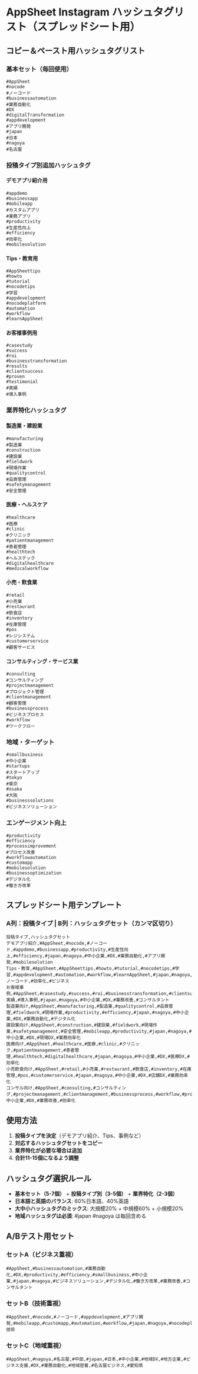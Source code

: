 # AppSheet Instagram ハッシュタグリスト（スプレッドシート用）

## コピー＆ペースト用ハッシュタグリスト

### 基本セット（毎回使用）
```
#AppSheet
#nocode
#ノーコード
#businessautomation
#業務自動化
#DX
#digitalTransformation
#appdevelopment
#アプリ開発
#japan
#日本
#nagoya
#名古屋
```

### 投稿タイプ別追加ハッシュタグ

#### デモアプリ紹介用
```
#appdemo
#businessapp
#mobileapp
#カスタムアプリ
#業務アプリ
#productivity
#生産性向上
#efficiency
#効率化
#mobilesolution
```

#### Tips・教育用
```
#AppSheettips
#howto
#tutorial
#nocodetips
#学習
#appdevelopment
#nocodeplatform
#automation
#workflow
#learnAppSheet
```

#### お客様事例用
```
#casestudy
#success
#roi
#businesstransformation
#results
#clientsuccess
#proven
#testimonial
#実績
#導入事例
```

### 業界特化ハッシュタグ

#### 製造業・建設業
```
#manufacturing
#製造業
#construction
#建設業
#fieldwork
#現場作業
#qualitycontrol
#品質管理
#safetymanagement
#安全管理
```

#### 医療・ヘルスケア
```
#healthcare
#医療
#clinic
#クリニック
#patientmanagement
#患者管理
#healthtech
#ヘルステック
#digitalhealthcare
#medicalworkflow
```

#### 小売・飲食業
```
#retail
#小売業
#restaurant
#飲食店
#inventory
#在庫管理
#pos
#レジシステム
#customerservice
#顧客サービス
```

#### コンサルティング・サービス業
```
#consulting
#コンサルティング
#projectmanagement
#プロジェクト管理
#clientmanagement
#顧客管理
#businessprocess
#ビジネスプロセス
#workflow
#ワークフロー
```

### 地域・ターゲット
```
#smallbusiness
#中小企業
#startups
#スタートアップ
#tokyo
#東京
#osaka
#大阪
#businesssolutions
#ビジネスソリューション
```

### エンゲージメント向上
```
#productivity
#efficiency
#processimprovement
#プロセス改善
#workflowautomation
#customapp
#mobilesolution
#businessoptimization
#デジタル化
#働き方改革
```

## スプレッドシート用テンプレート

### A列：投稿タイプ | B列：ハッシュタグセット（カンマ区切り）

```
投稿タイプ,ハッシュタグセット
デモアプリ紹介,#AppSheet,#nocode,#ノーコード,#appdemo,#businessapp,#productivity,#生産性向上,#efficiency,#japan,#nagoya,#中小企業,#DX,#業務自動化,#アプリ開発,#mobilesolution
Tips・教育,#AppSheet,#AppSheettips,#howto,#tutorial,#nocodetips,#学習,#appdevelopment,#automation,#workflow,#learnAppSheet,#japan,#nagoya,#ノーコード,#効率化,#ビジネス
お客様事例,#AppSheet,#casestudy,#success,#roi,#businesstransformation,#clientsuccess,#proven,#実績,#導入事例,#japan,#nagoya,#中小企業,#DX,#業務改善,#コンサルタント
製造業向け,#AppSheet,#manufacturing,#製造業,#qualitycontrol,#品質管理,#fieldwork,#現場作業,#productivity,#efficiency,#japan,#nagoya,#中小企業,#DX,#業務自動化,#デジタル化
建設業向け,#AppSheet,#construction,#建設業,#fieldwork,#現場作業,#safetymanagement,#安全管理,#mobileapp,#productivity,#japan,#nagoya,#中小企業,#DX,#現場DX,#業務効率化
医療向け,#AppSheet,#healthcare,#医療,#clinic,#クリニック,#patientmanagement,#患者管理,#healthtech,#digitalhealthcare,#japan,#nagoya,#中小企業,#DX,#医療DX,#効率化
小売飲食向け,#AppSheet,#retail,#小売業,#restaurant,#飲食店,#inventory,#在庫管理,#pos,#customerservice,#japan,#nagoya,#中小企業,#DX,#店舗DX,#業務効率化
コンサル向け,#AppSheet,#consulting,#コンサルティング,#projectmanagement,#clientmanagement,#businessprocess,#workflow,#productivity,#japan,#nagoya,#中小企業,#DX,#業務改善,#効率化
```

## 使用方法

1. **投稿タイプを決定**（デモアプリ紹介、Tips、事例など）
2. **対応するハッシュタグセットをコピー**
3. **業界特化が必要な場合は追加**
4. **合計11-15個になるよう調整**

## ハッシュタグ選択ルール

- **基本セット（5-7個）** + **投稿タイプ別（3-5個）** + **業界特化（2-3個）**
- **日本語と英語のバランス**: 60%日本語、40%英語
- **大中小ハッシュタグのミックス**: 大規模20% + 中規模60% + 小規模20%
- **地域ハッシュタグは必須**: #japan #nagoya は毎回含める

## A/Bテスト用セット

### セットA（ビジネス重視）
```
#AppSheet,#businessautomation,#業務自動化,#DX,#productivity,#efficiency,#smallbusiness,#中小企業,#japan,#nagoya,#ビジネスソリューション,#デジタル化,#働き方改革,#業務改善,#コンサルタント
```

### セットB（技術重視）
```
#AppSheet,#nocode,#ノーコード,#appdevelopment,#アプリ開発,#mobileapp,#customapp,#automation,#workflow,#japan,#nagoya,#nocodeplatform,#businessapp,#mobilesolution,#技術
```

### セットC（地域重視）
```
#AppSheet,#nagoya,#名古屋,#中部,#japan,#日本,#中小企業,#地域DX,#地方企業,#ビジネス支援,#DX,#業務自動化,#地域密着,#名古屋ビジネス,#愛知県
```